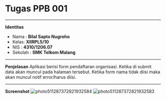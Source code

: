 # **Tugas PPB 001**
***
**Identitas**
* Nama : **Bilal Sapto Nugroho**
* Kelas: **XIIRPL5/10**
* NIS  : **4310/1206.07**
* Sekolah : **SMK Telkom Malang**

***

**Penjelasan**
Aplikasi berisi form pendaftaran organisasi.
Ketika di submit data akan muncul pada halaman tersebut.
Ketika form nama tidak diisi maka akan muncul notif error/harus diisi.

***
**Screenshot**
![photo511287372821932584](https://cloud.githubusercontent.com/assets/22608303/19411794/31c92dde-9332-11e6-92b6-ce009cbf2d34.jpg)
![photo511287372821932583](https://cloud.githubusercontent.com/assets/22608303/19411795/31d7a468-9332-11e6-8732-b82509ca0708.jpg)
